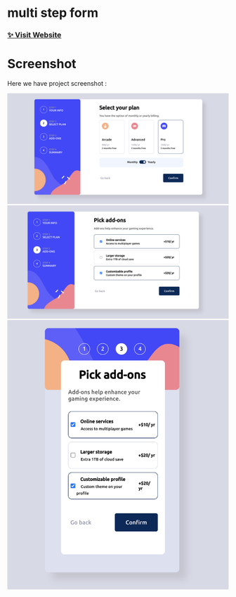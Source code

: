# multi step form

### [✨ Visit Website](https://multistep-form-zeta-tawny.vercel.app/)


# Screenshot
Here we have project screenshot :

![screenshot1](/public/step2.png)
![screenshot2](/public/step3.png)
![screenshot2](/public/step3m.png)
